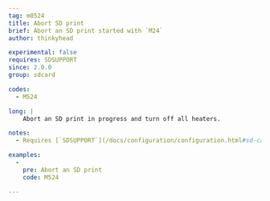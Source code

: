 ```yaml
---
tag: m0524
title: Abort SD print
brief: Abort an SD print started with `M24`
author: thinkyhead

experimental: false
requires: SDSUPPORT
since: 2.0.0
group: sdcard

codes:
  - M524

long: |
    Abort an SD print in progress and turn off all heaters.

notes:
  - Requires [`SDSUPPORT`](/docs/configuration/configuration.html#sd-card)

examples:
  -
    pre: Abort an SD print
    code: M524

---
```

